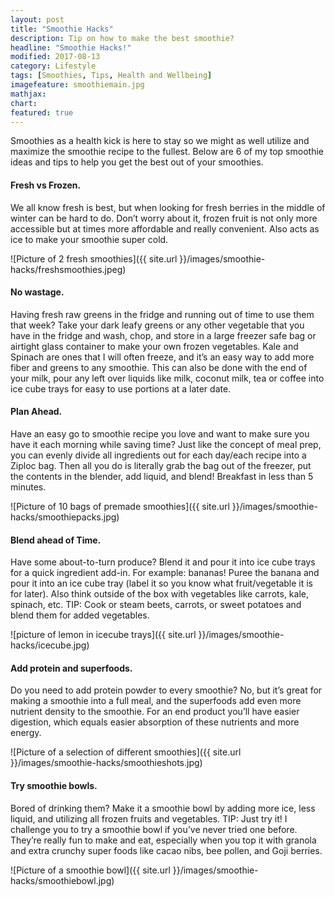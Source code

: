 ```yaml
---
layout: post
title: "Smoothie Hacks"
description: Tip on how to make the best smoothie?
headline: "Smoothie Hacks!"
modified: 2017-08-13
category: Lifestyle
tags: [Smoothies, Tips, Health and Wellbeing]
imagefeature: smoothiemain.jpg
mathjax: 
chart:
featured: true
---
```







Smoothies as a health kick is here to stay so we might as well utilize and maximize the smoothie recipe to the fullest. 
Below are 6 of my top smoothie ideas and tips to help you get the best out of your smoothies. 


#### Fresh vs Frozen.

We all know fresh is best, but when looking for fresh berries in the middle of winter can be hard to do. Don’t worry about it, frozen fruit is not only more accessible but at times more affordable and really convenient. Also acts as ice to make your smoothie super cold. 

![Picture of 2 fresh smoothies]({{ site.url }}/images/smoothie-hacks/freshsmoothies.jpeg)

#### No wastage.

Having fresh raw greens in the fridge and running out of time to use them that week? Take your dark leafy greens or any other vegetable that you have in the fridge and wash, chop, and store in a large freezer safe bag or airtight glass container to make your own frozen vegetables. Kale and Spinach are ones that I will often freeze, and it’s an easy way to add more fiber and greens to any smoothie. 
This can also be done with the end of your milk, pour any left over liquids like milk, coconut milk, tea or coffee into ice cube trays for easy to use portions at a later date. 


#### Plan Ahead.

Have an easy go to smoothie recipe you love and want to make sure you have it each morning while saving time? Just like the concept of meal prep, you can evenly divide all ingredients out for each day/each recipe into a Ziploc bag. Then all you do is literally grab the bag out of the freezer, put the contents in the blender, add liquid, and blend! Breakfast in less than 5 minutes. 

![Picture of 10 bags of premade smoothies]({{ site.url }}/images/smoothie-hacks/smoothiepacks.jpg)

#### Blend ahead of Time.

Have some about-to-turn produce? Blend it and pour it into ice cube trays for a quick ingredient add-in. For example: bananas! Puree the banana and pour it into an ice cube tray (label it so you know what fruit/vegetable it is for later). Also think outside of the box with vegetables like carrots, kale, spinach, etc. 
TIP: Cook or steam beets, carrots, or sweet potatoes and blend them for added vegetables. 

![picture of lemon in icecube trays]({{ site.url }}/images/smoothie-hacks/icecube.jpg)

#### Add protein and superfoods. 

Do you need to add protein powder to every smoothie? No, but it’s great for making a smoothie into a full meal, and the superfoods add even more nutrient density to the smoothie. For an end product you’ll have easier digestion, which equals easier absorption of these nutrients and more energy. 

![Picture of a selection of different smoothies]({{ site.url }}/images/smoothie-hacks/smoothieshots.jpg)


#### Try smoothie bowls.
 
Bored of drinking them? Make it a smoothie bowl by adding more ice, less liquid, and utilizing all frozen fruits and vegetables. 
TIP: Just try it! I challenge you to try a smoothie bowl if you’ve never tried one before. They’re really fun to make and eat, especially when you top it with granola and extra crunchy super foods like cacao nibs, bee pollen, and Goji berries. 


![Picture of a smoothie bowl]({{ site.url }}/images/smoothie-hacks/smoothiebowl.jpg)


